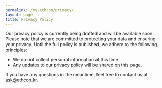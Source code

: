 ```yaml
---
permalink: /my-ethcon/privacy/
layout: page
title: Privacy Policy
---
```


Our privacy policy is currently being drafted and will be available soon. Please note that we are committed to protecting your data and ensuring your privacy. Until the full policy is published, we adhere to the following principles:

- We do not collect personal information at this time.
- Any updates to our privacy policy will be shared on this page.

If you have any questions in the meantime, feel free to contact us at [ask@ethcon.kr](mailto:ask@ethcon.kr).
